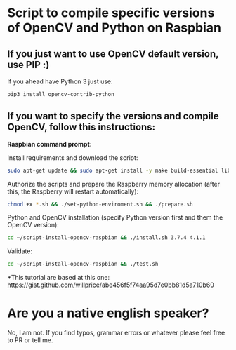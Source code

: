 # Script to compile specific versions of OpenCV and Python on Raspbian

## If you just want to use OpenCV default version, use PIP :)
If you ahead have Python 3 just use:
```bash
pip3 install opencv-contrib-python
```

## If you want to specify the versions and compile OpenCV, follow this instructions:

**Raspbian command prompt:**

Install requirements and download the script:
```bash
sudo apt-get update && sudo apt-get install -y make build-essential libssl-dev zlib1g-dev libbz2-dev libreadline-dev libsqlite3-dev git wget curl llvm libncurses5-dev libncursesw5-dev openssl bzip2 && git clone https://github.com/alexandremendoncaalvaro/script-install-opencv-raspbian.git ~/script-install-opencv-raspbian && cd ~/script-install-opencv-raspbian
```

Authorize the scripts and prepare the Raspberry memory allocation (after this, the Raspberry will restart automatically):
```bash
chmod +x *.sh && ./set-python-enviroment.sh && ./prepare.sh
```

Python and OpenCV installation (specify Python version first and them the OpenCV version):
```bash
cd ~/script-install-opencv-raspbian && ./install.sh 3.7.4 4.1.1
```

Validate:
```bash
cd ~/script-install-opencv-raspbian && ./test.sh
```

*This tutorial are based at this one:
https://gist.github.com/willprice/abe456f5f74aa95d7e0bb81d5a710b60


# Are you a native english speaker?
No, I am not. If you find typos, grammar errors or whatever please feel free to PR or tell me.